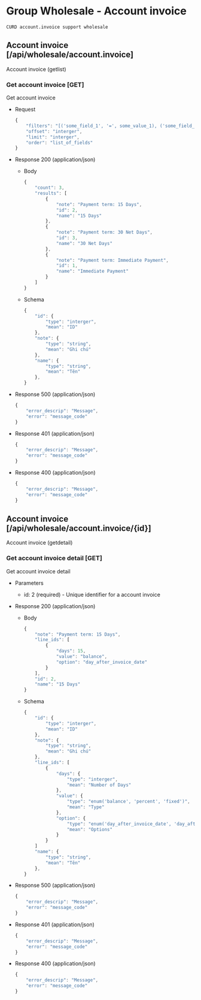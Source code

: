 # Group Wholesale - Account invoice
	CURD account.invoice support wholesale

## Account invoice [/api/wholesale/account.invoice]
Account invoice (getlist)

### Get account invoice [GET]
Get account invoice

+ Request
	```js
	{
		"filters": "[('some_field_1', '=', some_value_1), ('some_field_2', '!=', some_value_2)]",
		"offset": "interger",
		"limit": "interger",
		"order": "list_of_fields"
	}
	```

+ Response 200 (application/json)
	+ Body
		```js
		{
			"count": 3,
			"results": [
				{
					"note": "Payment term: 15 Days",
					"id": 2,
					"name": "15 Days"
				},
				{
					"note": "Payment term: 30 Net Days",
					"id": 3,
					"name": "30 Net Days"
				},
				{
					"note": "Payment term: Immediate Payment",
					"id": 1,
					"name": "Immediate Payment"
				}
			]
		}
		```
	+ Schema
		```js
		{
			"id": {
				"type": "interger",
				"mean": "ID"
			},
			"note": {
				"type": "string",
				"mean": "Ghi chú"
			},
			"name": {
				"type": "string",
				"mean": "Tên"
			},
		}
		```

+ Response 500 (application/json)

	```js
	{
		"error_descrip": "Message",
		"error": "message_code"
	}
	```

+ Response 401 (application/json)

	```js
	{
		"error_descrip": "Message",
		"error": "message_code"
	}
	```

+ Response 400 (application/json)

	```js
	{
		"error_descrip": "Message",
		"error": "message_code"
	}
	```

## Account invoice [/api/wholesale/account.invoice/{id}]
Account invoice (getdetail)

### Get account invoice detail [GET]
Get account invoice detail

+ Parameters
	+ id: 2 (required) - Unique identifier for a account invoice

+ Response 200 (application/json)
	+ Body
		```js
		{
			"note": "Payment term: 15 Days",
			"line_ids": [
				{
					"days": 15,
					"value": "balance",
					"option": "day_after_invoice_date"
				}
			],
			"id": 2,
			"name": "15 Days"
		}
		```
	+ Schema
		```js
		{
			"id": {
				"type": "interger",
				"mean": "ID"
			},
			"note": {
				"type": "string",
				"mean": "Ghi chú"
			},
			"line_ids": [
				{
					"days": {
						"type": "interger",
						"mean": "Number of Days"					
					},
					"value": {
						"type": "enum('balance', 'percent', 'fixed')",
						"mean": "Type"					
					},
					"option": {
						"type": "enum('day_after_invoice_date', 'day_after_invoice_date', 'last_day_following_month', 'last_day_current_month')",
						"mean": "Options"					
					}
				}
			]
			"name": {
				"type": "string",
				"mean": "Tên"
			},
		}
		```

+ Response 500 (application/json)

	```js
	{
		"error_descrip": "Message",
		"error": "message_code"
	}
	```

+ Response 401 (application/json)

	```js
	{
		"error_descrip": "Message",
		"error": "message_code"
	}
	```

+ Response 400 (application/json)

	```js
	{
		"error_descrip": "Message",
		"error": "message_code"
	}
	```
